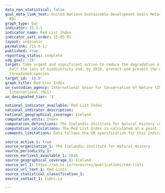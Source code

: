 ```yaml
---
data_non_statistical: false
goal_meta_link_text: United Nations Sustainable Development Goals Metadata (PDF 440
  KB)
graph_type: bar
indicator: 15.5.1
indicator_name: Red List Index
indicator_sort_order: 15-05-01
layout: indicator
permalink: /15-5-1/
published: true
reporting_status: complete
sdg_goal: '15'
target: Take urgent and significant action to reduce the degradation of natural habitats,
  halt the loss of biodiversity and, by 2020, protect and prevent the extinction of
  threatened species
target_id: '15.5'
graph_title: Red List Index
un_custodian_agency: International Union for Conservation of Nature (IUCN) BirdLife
  International (BLI)
un_designated_tier: '1'

national_indicator_available: Red List Index
national_indicator_description: 
national_geographical_coverage: Iceland
computation_units: Index
computation_definitions: The Icelandic Institute for Natural History compiles Red Lists for the biota of Iceland. The IINH has published Red Lists for [vascular plants](https://en.ni.is/node/27842), [birds](https://en.ni.is/node/27843), and [mammals](https://en.ni.is/node/27844).
computation_calculations: The Red List Index is calculated at a point in time by first multiplying the number of species in each Red List Category by a weight (ranging from 1 for ‘Near Threatened’ to 5 for ‘Extinct’ and ‘Extinct in the Wild’) and summing these values. This is then divided by a maximum threat score which is the total number of species multiplied by the weight assigned to the ‘Extinct’ category. This final value is subtracted from 1 to give the Red List Index value. Mathematically this calculation is expressed as - RLIt = 1 – [(Ss Wc(t,s) / (WEX * N)], where Wc(t,s) is the weight for category (c) at time (t) for species (s) (the weight for ‘Critically Endangered’ = 4, ‘Endangered’ = 3, ‘Vulnerable’ = 2, ‘Near Threatened’ = 1, ‘Least Concern’ = 0. ‘Critically Endangered’ species tagged as ‘Possibly Extinct’ or ‘Possibly Extinct in the Wild’ are assigned a weight of 5); WEX = 5, the weight assigned to ‘Extinct’ or ‘Extinct in the Wild’ species; and N is the total number of assessed species, excluding those assessed as Data Deficient in the current time period, and those considered to be ‘Extinct’ in the year the set of species was first assessed.
comments_limitations: Data follows the UN specification for this indicator. This indicator has been identified in collaboration with topic experts.

source_active_1: true
source_organisation_1: The Icelandic Institute for Natural History
source_periodicity_1: 
source_earliest_available_1: 2018
source_geographical_coverage_1: Iceland
source_url_1: https://en.ni.is/resources/publications/red-lists
source_url_text_1: Red Lists
source_statistical_classification_1: 
source_contact_1: ni@ni.is

---
```

